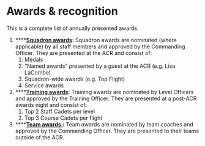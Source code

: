 # Awards & recognition

This is a complete list of annually presented awards.

1. \*\*\*\*[**Squadron awards**](squadron-awards.md)**:**    Squadron awards are nominated \(where applicable\) by all staff members and approved by the Commanding Officer. They are presented at the ACR and consist of:
   1. Medals
   2. “Named awards” presented by a guest at the ACR \(e.g. Lisa LaCombe\)
   3. Squadron-wide awards \(e.g. Top Flight\)
   4. Service awards
2. \*\*\*\*[**Training awards**](training-awards.md)**:**    Training awards are nominated by Level Officers and approved by the Training Officer. They are presented at a post-ACR awards night and consist of:
   1. Top 2 Staff Cadets per level
   2. Top 3 Course Cadets per flight
3. \*\*\*\*[**Team awards**   ](team-awards.md)**:** Team awards are nominated by team coaches and approved by the Commanding Officer. They are presented to their teams outside of the ACR.

